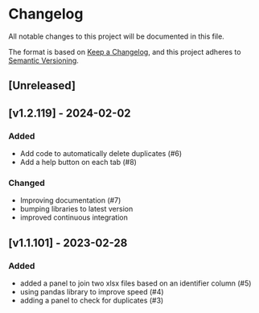 # Changelog
All notable changes to this project will be documented in this file.

The format is based on [Keep a Changelog](https://keepachangelog.com/en/1.0.0/),
and this project adheres to [Semantic Versioning](https://semver.org/spec/v2.0.0.html).

## [Unreleased]

## [v1.2.119] - 2024-02-02

### Added

- Add code to automatically delete duplicates (#6)
- Add a help button on each tab (#8)

### Changed

- Improving documentation (#7)
- bumping libraries to latest version
- improved continuous integration

## [v1.1.101] - 2023-02-28

### Added

- added a panel to join two xlsx files based on an identifier column (#5)
- using pandas library to improve speed (#4)
- adding a panel to check for duplicates (#3)


